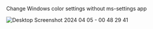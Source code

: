 Change Windows color settings without ms-settings app

![Desktop Screenshot 2024 04 05 - 00 48 29 41](https://github.com/MehranAkbarii/Windows_Cores/assets/133998536/3748444e-af2c-4ef1-ab69-dcc30b525cc2)
